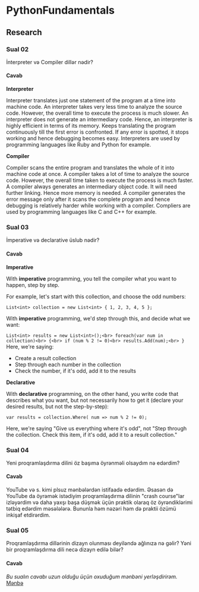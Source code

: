 # PythonFundamentals

## Research

### Sual 02

İnterpreter və Compiler dillər nədir?

#### Cavab

**Interpreter**

Interpreter translates just one statement of the program at a time into machine code. An interpreter takes very less time to analyze the source code. However, the overall time to execute the process is much slower. An interpreter does not generate an intermediary code. Hence, an interpreter is highly efficient in terms of its memory. Keeps translating the program continuously till the first error is confronted. If any error is spotted, it stops working and hence debugging becomes easy. Interpreters are used by programming languages like Ruby and Python for example.

**Compiler**

Compiler scans the entire program and translates the whole of it into machine code at once. A compiler takes a lot of time to analyze the source code. However, the overall time taken to execute the process is much faster. A compiler always generates an intermediary object code. It will need further linking. Hence more memory is needed. A compiler generates the error message only after it scans the complete program and hence debugging is relatively harder while working with a compiler. Compliers are used by programming languages like C and C++ for example.

### Sual 03

İmperative və declarative üslub nədir?

#### Cavab

**Imperative**

With **imperative** programming, you tell the compiler what you want to happen, step by step.

For example, let's start with this collection, and choose the odd numbers:

`List<int> collection = new List<int> { 1, 2, 3, 4, 5 };`

With **imperative** programming, we'd step through this, and decide what we want:

`List<int> results = new List<int>();<br>
foreach(var num in collection)<br>
{<br>
    if (num % 2 != 0)<br>
          results.Add(num);<br>
}`
Here, we're saying:

- Create a result collection
- Step through each number in the collection
- Check the number, if it's odd, add it to the results

**Declarative**

With **declarative** programming, on the other hand, you write code that describes what you want, but not necessarily how to get it (declare your desired results, but not the step-by-step):

`var results = collection.Where( num => num % 2 != 0);`

Here, we're saying "Give us everything where it's odd", not "Step through the collection. Check this item, if it's odd, add it to a result collection."
### Sual 04

Yeni proqramlaşdırma dilini öz başıma öyrənməli olsaydım nə edərdim?

#### Cavab

YouTube və s. kimi plsuz mənbələrdən istifaadə edərdim. Əsasən də YouTube da öyrəmək istədiyim proqramlaşdırma dilinin "crash course"lar izləyərdim və daha yaxşı başa düşmək üçün praktik olaraq öz öyrəndiklərimi tətbiq edərdim məsələlərə. Bununla həm nəzəri həm də praktii özümü inkişaf etdirərdim.
### Sual 05

Proqramlaşdırma dillərinin dizayn olunması deyiləndə ağlınıza nə gəlir? Yəni bir proqramlaşdırma dili necə dizayn edilə bilər?

#### Cavab

*Bu sualın cavabı uzun olduğu üçün oxuduğum mənbəni yerləşdirirəm.*
[Mənbə](http://ducklang.org/designing-a-programming-language-i)
